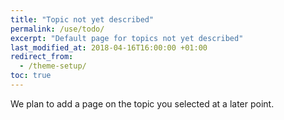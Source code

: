 ```yaml
---
title: "Topic not yet described"
permalink: /use/todo/
excerpt: "Default page for topics not yet described"
last_modified_at: 2018-04-16T16:00:00 +01:00
redirect_from:
  - /theme-setup/
toc: true
---
```


We plan to add a page on the topic you selected at a later point.

